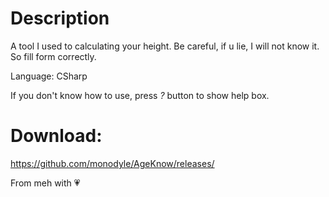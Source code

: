 # Description
A tool I used to calculating your height.
Be careful, if u lie, I will not know it. So fill form correctly.

Language: CSharp

If you don't know how to use, press *?* button to show help box.

# Download:
https://github.com/monodyle/AgeKnow/releases/

From meh with 💗
